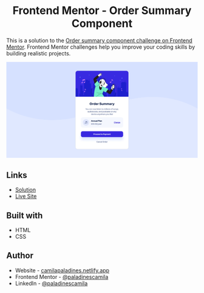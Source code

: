 <h1 align="center"> Frontend Mentor - Order Summary Component </h1>

This is a solution to the [Order summary component challenge on Frontend Mentor](https://www.frontendmentor.io/challenges/order-summary-component-QlPmajDUj). Frontend Mentor challenges help you improve your coding skills by building realistic projects.

![](https://raw.githubusercontent.com/paladinescamila/Order-Summary-Component/main/img/screenshoot.png)

## Links

- [Solution](https://www.frontendmentor.io/solutions/order-summary-component-PhDhI-Frf)
- [Live Site](https://osc-frontend-mentor.netlify.app/)

## Built with

- HTML
- CSS

## Author

- Website - [camilapaladines.netlify.app](https://camilapaladines.netlify.app/)
- Frontend Mentor - [@paladinescamila](https://www.frontendmentor.io/profile/paladinescamila)
- LinkedIn - [@paladinescamila](https://co.linkedin.com/in/paladinescamila)
